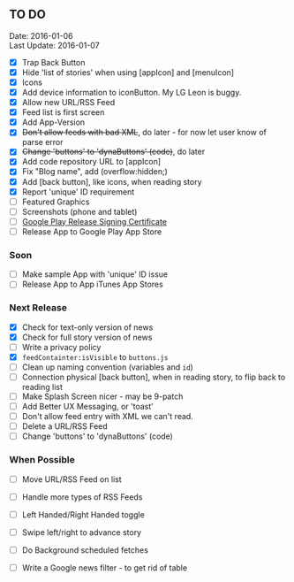 ## TO DO ##
Date: 2016-01-06<br>
Last Update: 2016-01-07

- [X] Trap Back Button
- [X] Hide 'list of stories' when using [appIcon] and [menuIcon]
- [X] Icons
- [X] Add device information to iconButton. My LG Leon is buggy.
- [X] Allow new URL/RSS Feed
- [X] Feed list is first screen
- [X] Add App-Version
- [X] ~~Don't allow feeds with bad XML~~, do later - for now let user know of parse error
- [X] ~~Change 'buttons' to 'dynaButtons' (code)~~, do later
- [X] Add code repository URL to [appIcon]
- [X] Fix "Blog name", add (overflow:hidden;)
- [X] Add [back button], like icons, when reading story
- [X] Report 'unique' ID requirement
- [ ] Featured Graphics
- [ ] Screenshots (phone and tablet)
- [ ] [Google Play Release Signing Certificate](http://developer.android.com/tools/publishing/app-signing.html#signing-manually)
- [ ] Release App to Google Play App Store

### Soon ##

- [ ] Make sample App with 'unique' ID issue
- [ ] Release App to App iTunes App Stores

### Next Release ###

- [X] Check for text-only version of news
- [X] Check for full story version of news
- [ ] Write a privacy policy
- [X] `feedContainter:isVisible` to `buttons.js`
- [ ] Clean up naming convention (variables and `id`)
- [ ] Connection physical [back button], when in reading story, to flip back to reading list
- [ ] Make Splash Screen nicer - may be 9-patch
- [ ] Add Better UX Messaging, or 'toast'
- [ ] Don't allow feed entry with XML we can't read.
- [ ] Delete a URL/RSS Feed
- [ ] Change 'buttons' to 'dynaButtons' (code)

### When Possible ###

- [ ] Move URL/RSS Feed on list
- [ ] Handle more types of RSS Feeds
- [ ] Left Handed/Right Handed toggle
- [ ] Swipe left/right to advance story
- [ ] Do Background scheduled fetches
- [ ] Write a Google news filter - to get rid of table



